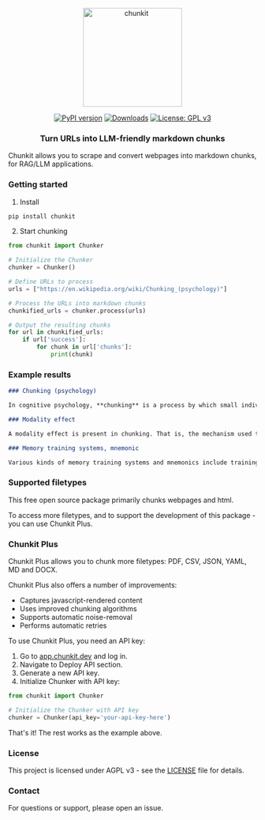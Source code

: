 <p align="center">
  <img src="https://raw.githubusercontent.com/hypergrok/chunkit/main/chn.png" alt="chunkit" width="200"/>
</p>

<div align="center">
  <a href="https://badge.fury.io/py/chunkit"><img src="https://badge.fury.io/py/chunkit.svg" alt="PyPI version" /></a>
  <a href="https://pepy.tech/project/chunkit"><img src="https://pepy.tech/badge/chunkit" alt="Downloads" /></a>
  <a href="https://www.gnu.org/licenses/gpl-3.0.html"><img src="https://img.shields.io/badge/License-GPL%20v3-blue.svg" alt="License: GPL v3" /></a>
</div>

<h3 align="center">Turn URLs into LLM-friendly markdown chunks</h3>

Chunkit allows you to scrape and convert webpages into markdown chunks, for RAG/LLM applications.

### Getting started

1) Install

```bash
pip install chunkit
```

2) Start chunking

```python
from chunkit import Chunker

# Initialize the Chunker
chunker = Chunker()

# Define URLs to process
urls = ["https://en.wikipedia.org/wiki/Chunking_(psychology)"]

# Process the URLs into markdown chunks
chunkified_urls = chunker.process(urls)

# Output the resulting chunks
for url in chunkified_urls:
    if url['success']:
        for chunk in url['chunks']:
            print(chunk)
```
### Example results
```markdown
### Chunking (psychology)

In cognitive psychology, **chunking** is a process by which small individual pieces of a set of information are bound together to create a meaningful whole later on in memory. The chunks, by which the information is grouped, are meant to improve short-term retention of the material, thus bypassing the limited capacity of working memory...
```
```markdown
### Modality effect

A modality effect is present in chunking. That is, the mechanism used to convey the list of items to the individual affects how much "chunking" occurs. Experimentally, it has been found that auditory presentation results in a larger amount of grouping in the responses of individuals than visual presentation does...
```
```markdown
### Memory training systems, mnemonic

Various kinds of memory training systems and mnemonics include training and drills in specially-designed recoding or chunking schemes. Such systems existed before Miller's paper, but there was no convenient term to describe the general strategy and no substantive and reliable research...
```

### Supported filetypes

This free open source package primarily chunks webpages and html.

To access more filetypes, and to support the development of this package - you can use Chunkit Plus.

### Chunkit Plus

Chunkit Plus allows you to chunk more filetypes: PDF, CSV, JSON, YAML, MD and DOCX.

Chunkit Plus also offers a number of improvements:

* Captures javascript-rendered content
* Uses improved chunking algorithms
* Supports automatic noise-removal
* Performs automatic retries

To use Chunkit Plus, you need an API key:

1. Go to [app.chunkit.dev](https://app.chunkit.dev) and log in.
2. Navigate to Deploy API section.
3. Generate a new API key.
4. Initialize Chunker with API key:

```python
from chunkit import Chunker

# Initialize the Chunker with API key
chunker = Chunker(api_key='your-api-key-here')
```
That's it! The rest works as the example above.
### License

This project is licensed under AGPL v3 - see the [LICENSE](LICENSE) file for details.

### Contact

For questions or support, please open an issue. 
